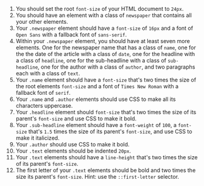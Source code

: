 1. You should set the root `font-size` of your HTML document to `24px`.
2. You should have an element with a class of `newspaper` that contains all your other elements.
3. Your `.newspaper` element should have a `font-size` of `16px` and a font of `Open Sans` with a fallback font of `sans-serif`.
4. Within your `.newspaper` element, you should have at least seven more elements. One for the newspaper name that has a class of `name`, one for the the date of the article with a class of `date`, one for the headline with a class of `headline`, one for the sub-headline with a class of `sub-headline`, one for the author with a class of `author`, and two paragraphs each with a class of `text`.
5. Your `.name` element should have a `font-size` that's two times the size of the root elements `font-size` and a font of `Times New Roman` with a fallback font of `serif`.
6. Your `.name` and `.author` elements should use CSS to make all its characters uppercase.
7. Your `.headline` element should `font-size` that's two times the size of its parent's `font-size` and use CSS to make it bold.
8. Your `.sub-headline` element should have a `font-weight` of `100`, a `font-size` that's `1.5` times the size of its parent's `font-size`, and use CSS to make it italicized.
9. Your `.author` should use CSS to make it bold.
10. Your `.text` elements should be indented `20px`.
11. Your `.text` elements should have a `line-height` that's two times the size of its parent's `font-size`.
12. The first letter of your `.text` elements should be bold and two times the size its parent's `font-size`. Hint: use the `::first-letter` selector.